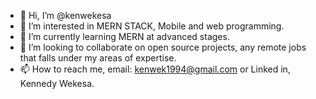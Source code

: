 - 👋 Hi, I’m @kenwekesa
- 👀 I’m interested in MERN STACK, Mobile and web programming.
- 🌱 I’m currently learning MERN at advanced stages.
- 💞️ I’m looking to collaborate on open source projects, any remote jobs that falls under my areas of expertise.
- 📫 How to reach me, email: kenwek1994@gmail.com or Linked in, Kennedy Wekesa.

<!---
kenwekesa/kenwekesa is a ✨ special ✨ repository because its `README.md` (this file) appears on your GitHub profile.
You can click the Preview link to take a look at your changes.
--->
